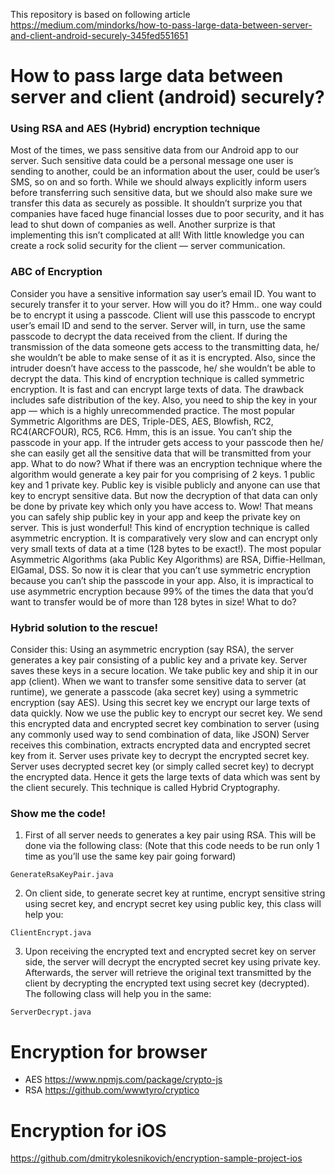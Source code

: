 This repository is based on following article https://medium.com/mindorks/how-to-pass-large-data-between-server-and-client-android-securely-345fed551651

# How to pass large data between server and client (android) securely?

### Using RSA and AES (Hybrid) encryption technique

Most of the times, we pass sensitive data from our Android app to our server. Such sensitive data could be a personal message one user is sending to another, could be an information about the user, could be user’s SMS, so on and so forth. While we should always explicitly inform users before transferring such sensitive data, but we should also make sure we transfer this data as securely as possible.
It shouldn’t surprize you that companies have faced huge financial losses due to poor security, and it has lead to shut down of companies as well. Another surprize is that implementing this isn’t complicated at all! With little knowledge you can create a rock solid security for the client — server communication.

### ABC of Encryption

Consider you have a sensitive information say user’s email ID. You want to securely transfer it to your server. How will you do it? Hmm.. one way could be to encrypt it using a passcode. Client will use this passcode to encrypt user’s email ID and send to the server. Server will, in turn, use the same passcode to decrypt the data received from the client. If during the transmission of the data someone gets access to the transmitting data, he/ she wouldn’t be able to make sense of it as it is encrypted. Also, since the intruder doesn’t have access to the passcode, he/ she wouldn’t be able to decrypt the data.
This kind of encryption technique is called symmetric encryption. It is fast and can encrypt large texts of data. The drawback includes safe distribution of the key. Also, you need to ship the key in your app — which is a highly unrecommended practice. The most popular Symmetric Algorithms are DES, Triple-DES, AES, Blowfish, RC2, RC4(ARCFOUR), RC5, RC6.
Hmm, this is an issue. You can’t ship the passcode in your app. If the intruder gets access to your passcode then he/ she can easily get all the sensitive data that will be transmitted from your app.
What to do now? What if there was an encryption technique where the algorithm would generate a key pair for you comprising of 2 keys. 1 public key and 1 private key. Public key is visible publicly and anyone can use that key to encrypt sensitive data. But now the decryption of that data can only be done by private key which only you have access to. Wow! That means you can safely ship public key in your app and keep the private key on server. This is just wonderful!
This kind of encryption technique is called asymmetric encryption. It is comparatively very slow and can encrypt only very small texts of data at a time (128 bytes to be exact!). The most popular Asymmetric Algorithms (aka Public Key Algorithms) are RSA, Diffie-Hellman, ElGamal, DSS.
So now it is clear that you can’t use symmetric encryption because you can’t ship the passcode in your app. Also, it is impractical to use asymmetric encryption because 99% of the times the data that you’d want to transfer would be of more than 128 bytes in size! What to do?

### Hybrid solution to the rescue!

Consider this:
Using an asymmetric encryption (say RSA), the server generates a key pair consisting of a public key and a private key.
Server saves these keys in a secure location.
We take public key and ship it in our app (client).
When we want to transfer some sensitive data to server (at runtime), we generate a passcode (aka secret key) using a symmetric encryption (say AES).
Using this secret key we encrypt our large texts of data quickly.
Now we use the public key to encrypt our secret key.
We send this encrypted data and encrypted secret key combination to server (using any commonly used way to send combination of data, like JSON)
Server receives this combination, extracts encrypted data and encrypted secret key from it.
Server uses private key to decrypt the encrypted secret key.
Server uses decrypted secret key (or simply called secret key) to decrypt the encrypted data. Hence it gets the large texts of data which was sent by the client securely.
This technique is called Hybrid Cryptography.

### Show me the code!

1. First of all server needs to generates a key pair using RSA. This will be done via the following class: (Note that this code needs to be run only 1 time as you’ll use the same key pair going forward)

`GenerateRsaKeyPair.java`

2. On client side, to generate secret key at runtime, encrypt sensitive string using secret key, and encrypt secret key using public key, this class will help you:

`ClientEncrypt.java`

3. Upon receiving the encrypted text and encrypted secret key on server side, the server will decrypt the encrypted secret key using private key. Afterwards, the server will retrieve the original text transmitted by the client by decrypting the encrypted text using secret key (decrypted). The following class will help you in the same:

`ServerDecrypt.java`

# Encryption for browser

- AES https://www.npmjs.com/package/crypto-js
- RSA https://github.com/wwwtyro/cryptico

# Encryption for iOS

https://github.com/dmitrykolesnikovich/encryption-sample-project-ios

